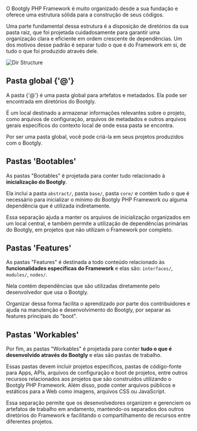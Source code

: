 O Bootgly PHP Framework é muito organizado desde a sua fundação e oferece uma estrutura sólida para a construção de seus códigos.

Uma parte fundamental dessa estrutura é a disposição de diretórios da sua pasta raiz, que foi projetada cuidadosamente para garantir uma organização clara e eficiente em ordem crescente de dependências. Um dos motivos desse padrão é separar tudo o que é do Framework em si, de tudo o que foi produzido através dele.

![Dir Structure](images/pages/Bootgly/Bootgly-directory_structure.png)

## Pasta global {'@'}

A pasta {'@'} é uma pasta global para artefatos e metadados. Ela pode ser encontrada em diretórios do Bootgly.

É um local destinado a armazenar informações relevantes sobre o projeto, como arquivos de configuração, arquivos de metadados e outros arquivos gerais específicos do contexto local de onde essa pasta se encontra.

Por ser uma pasta global, você pode criá-la em seus projetos produzidos com o Bootgly.

## Pastas 'Bootables'

As pastas "Bootables" é projetada para conter tudo relacionado à **inicialização do Bootgly**.

Ela inclui a pasta `abstract/`, pasta `base/`, pasta `core/` e contém tudo o que é necessário para inicializar o mínimo do Bootgly PHP Framework ou alguma dependência que é utilizada indiretamente.

Essa separação ajuda a manter os arquivos de inicialização organizados em um local central, e também permite a utilização de dependências primárias do Bootgly, em projetos que não utilizam o Framework por completo.

## Pastas 'Features'

As pastas "Features" é destinada a todo conteúdo relacionado às **funcionalidades específicas do Framework** e elas são: `interfaces/`, `modules/`, `nodes/`.

Nela contém dependências que são utilizadas diretamente pelo desenvolvedor que usa o Bootgly.

Organizar dessa forma facilita o aprendizado por parte dos contribuidores e ajuda na manutenção e desenvolvimento do Bootgly, por separar as features principais do "boot".

## Pastas 'Workables'

Por fim, as pastas "Workables" é projetada para conter **tudo o que é desenvolvido através do Bootgly** e elas são pastas de trabalho.

Essas pastas devem incluir projetos específicos, pastas de código-fonte para Apps, APIs, arquivos de configuração e boot de projetos, entre outros recursos relacionados aos projetos que são construídos utilizando o Bootgly PHP Framework.
Além disso, pode conter arquivos públicos e estáticos para a Web como imagens, arquivos CSS ou JavaScript.

Essa separação permite que os desenvolvedores organizem e gerenciem os artefatos de trabalho em andamento, mantendo-os separados dos outros diretórios do Framework e facilitando o compartilhamento de recursos entre diferentes projetos.
